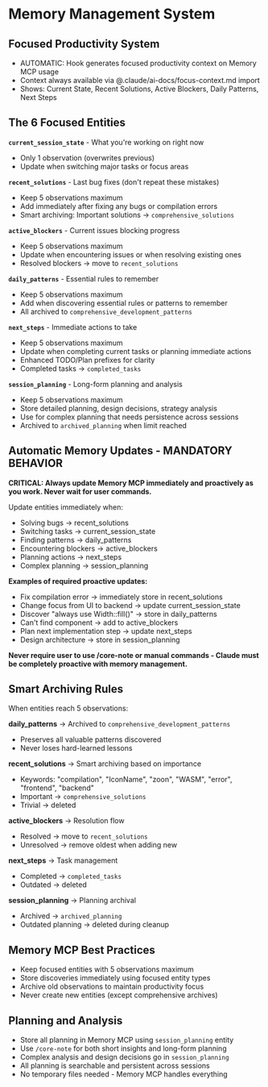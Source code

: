 # Memory Management System

## Focused Productivity System

- AUTOMATIC: Hook generates focused productivity context on Memory MCP usage
- Context always available via @.claude/ai-docs/focus-context.md import
- Shows: Current State, Recent Solutions, Active Blockers, Daily Patterns, Next Steps

## The 6 Focused Entities

**`current_session_state`** - What you're working on right now
- Only 1 observation (overwrites previous)
- Update when switching major tasks or focus areas

**`recent_solutions`** - Last bug fixes (don't repeat these mistakes)
- Keep 5 observations maximum
- Add immediately after fixing any bugs or compilation errors
- Smart archiving: Important solutions → `comprehensive_solutions`

**`active_blockers`** - Current issues blocking progress
- Keep 5 observations maximum
- Update when encountering issues or when resolving existing ones
- Resolved blockers → move to `recent_solutions`

**`daily_patterns`** - Essential rules to remember
- Keep 5 observations maximum
- Add when discovering essential rules or patterns to remember
- All archived to `comprehensive_development_patterns`

**`next_steps`** - Immediate actions to take
- Keep 5 observations maximum
- Update when completing current tasks or planning immediate actions
- Enhanced TODO/Plan prefixes for clarity
- Completed tasks → `completed_tasks`

**`session_planning`** - Long-form planning and analysis
- Keep 5 observations maximum
- Store detailed planning, design decisions, strategy analysis
- Use for complex planning that needs persistence across sessions
- Archived to `archived_planning` when limit reached

## Automatic Memory Updates - MANDATORY BEHAVIOR

**CRITICAL: Always update Memory MCP immediately and proactively as you work. Never wait for user commands.**

Update entities immediately when:
- Solving bugs → recent_solutions
- Switching tasks → current_session_state  
- Finding patterns → daily_patterns
- Encountering blockers → active_blockers
- Planning actions → next_steps
- Complex planning → session_planning

**Examples of required proactive updates:**
- Fix compilation error → immediately store in recent_solutions
- Change focus from UI to backend → update current_session_state
- Discover "always use Width::fill()" → store in daily_patterns
- Can't find component → add to active_blockers
- Plan next implementation step → update next_steps
- Design architecture → store in session_planning

**Never require user to use /core-note or manual commands - Claude must be completely proactive with memory management.**

## Smart Archiving Rules

When entities reach 5 observations:

**daily_patterns** → Archived to `comprehensive_development_patterns`
- Preserves all valuable patterns discovered
- Never loses hard-learned lessons

**recent_solutions** → Smart archiving based on importance
- Keywords: "compilation", "IconName", "zoon", "WASM", "error", "frontend", "backend"
- Important → `comprehensive_solutions`
- Trivial → deleted

**active_blockers** → Resolution flow
- Resolved → move to `recent_solutions`
- Unresolved → remove oldest when adding new

**next_steps** → Task management
- Completed → `completed_tasks`
- Outdated → deleted

**session_planning** → Planning archival
- Archived → `archived_planning`
- Outdated planning → deleted during cleanup

## Memory MCP Best Practices

- Keep focused entities with 5 observations maximum
- Store discoveries immediately using focused entity types
- Archive old observations to maintain productivity focus
- Never create new entities (except comprehensive archives)

## Planning and Analysis

- Store all planning in Memory MCP using `session_planning` entity
- Use `/core-note` for both short insights and long-form planning
- Complex analysis and design decisions go in `session_planning`
- All planning is searchable and persistent across sessions
- No temporary files needed - Memory MCP handles everything